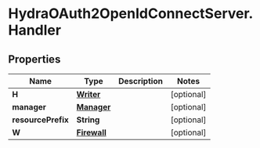 # HydraOAuth2OpenIdConnectServer.Handler

## Properties
Name | Type | Description | Notes
------------ | ------------- | ------------- | -------------
**H** | [**Writer**](Writer.md) |  | [optional] 
**manager** | [**Manager**](Manager.md) |  | [optional] 
**resourcePrefix** | **String** |  | [optional] 
**W** | [**Firewall**](Firewall.md) |  | [optional] 


